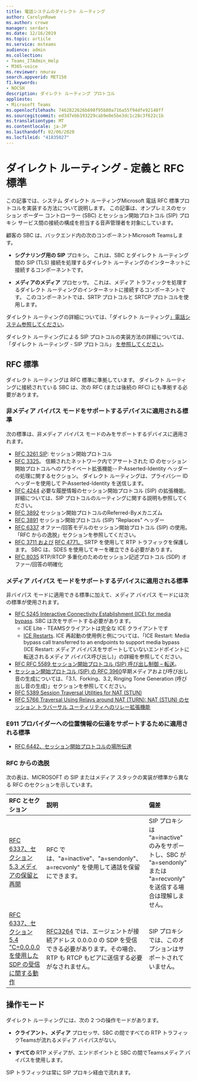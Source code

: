 ```yaml
---
title: 電話システムのダイレクト ルーティング
author: CarolynRowe
ms.author: crowe
manager: serdars
ms.date: 12/16/2019
ms.topic: article
ms.service: msteams
audience: admin
ms.collection:
- Teams_ITAdmin_Help
- M365-voice
ms.reviewer: nmurav
search.appverid: MET150
f1.keywords:
- NOCSH
description: ダイレクト ルーティング プロトコル
appliesto:
- Microsoft Teams
ms.openlocfilehash: 7462822626b698f95b80a716a55f94dfe92148ff
ms.sourcegitcommit: ed3d7ebb193229cab9e0e5be3dc1c28c3f622c1b
ms.translationtype: MT
ms.contentlocale: ja-JP
ms.lasthandoff: 02/06/2020
ms.locfileid: "41835027"
---
```

# <a name="direct-routing---definitions-and-rfc-standards"></a>ダイレクト ルーティング - 定義と RFC 標準

この記事では、システム ダイレクト ルーティングMicrosoft 電話 RFC 標準プロトコルを実装する方法について説明します。 この記事は、オンプレミスのセッション ボーダー コントローラー (SBC) とセッション開始プロトコル (SIP) プロキシ サービス間の接続の構成を担当する音声管理者を対象にしています。

顧客の SBC は、バックエンド内の次のコンポーネントMicrosoft Teamsします。 

- **シグナリング用の SIP** プロキシ。 これは、SBC とダイレクト ルーティング間の SIP (TLS) 接続を処理するダイレクト ルーティングのインターネットに接続するコンポーネントです。

- **メディアのメディア** プロセッサ。 これは、メディア トラフィックを処理するダイレクト ルーティングのインターネットに接続するコンポーネントです。 このコンポーネントでは、SRTP プロトコルと SRTCP プロトコルを使用します。


ダイレクト ルーティングの詳細については、「ダイレクト ルーティング[」電話システム参照してください](direct-routing-landing-page.md)。

ダイレクト ルーティングによる SIP プロトコルの実装方法の詳細については、「ダイレクト ルーティング - SIP プロトコル」 [を参照してください](direct-routing-protocols-sip.md)。

## <a name="rfc-standards"></a>RFC 標準

ダイレクト ルーティングは RFC 標準に準拠しています。  ダイレクト ルーティングに接続されている SBC は、次の RFC (または後続の RFC) にも準拠する必要があります。 

### <a name="standards-applicable-to-devices-that-support-non-media-bypass-mode"></a>非メディア バイパス モードをサポートするデバイスに適用される標準 

次の標準は、非メディア バイパス モードのみをサポートするデバイスに適用されます。

- [RFC 3261 SIP](https://tools.ietf.org/html/rfc3261): セッション開始プロトコル
- [RFC 3325](https://www.ietf.org/rfc/rfc3325)。 信頼されたネットワーク内でアサートされた ID のセッション開始プロトコルへのプライベート拡張機能-- P-Asserted-Identity ヘッダーの処理に関するセクション。 ダイレクト ルーティングは、プライバシー ID ヘッダーを使用して P-Asserted-Identity を送信します。 
- [RFC 4244](https://www.ietf.org/rfc/rfc4244.txt) 必要な履歴情報のセッション開始プロトコル (SIP) の拡張機能。 詳細については、SIP プロトコルのルーティングに関する説明も参照してください。
- [RFC 3892](https://www.ietf.org/rfc/rfc3892.txt) セッション開始プロトコルのReferred-Byメカニズム
- [RFC 3891](https://www.ietf.org/rfc/rfc3891.txt) セッション開始プロトコル (SIP) "Replaces" ヘッダー 
- [RFC 6337](https://tools.ietf.org/html/rfc6337) オファー/回答モデルのセッション開始プロトコル (SIP) の使用。
  「RFC からの逸脱」セクションを参照してください。
- [RFC 3711 および](https://tools.ietf.org/html/rfc3711) [RFC 4771。](https://tools.ietf.org/html/rfc4771) SRTP を使用して RTP トラフィックを保護します。 SBC は、SDES を使用してキーを確立できる必要があります。 
- [RFC 8035](https://www.ietf.org/rfc/rfc8035.txt) RTP/RTCP 多重化のためのセッション記述プロトコル (SDP) オファー/回答の明確化

### <a name="standards-applicable-to-devices-that-support-media-bypass-mode"></a>メディア バイパス モードをサポートするデバイスに適用される標準

非バイパス モードに適用できる標準に加えて、メディア バイパス モードには次の標準が使用されます。

- [RFC 5245 Interactive Connectivity Establishment (ICE) for media bypass](https://tools.ietf.org/html/rfc5245).  SBC は次をサポートする必要があります。
  - ICE Lite - TEAMSクライアントは完全な ICE クライアントです
  - [ICE Restarts](https://tools.ietf.org/html/rfc5245#section-9.1.1.1). ICE 再起動の使用例と例については、「ICE Restart: Media bypass call transferred to an endpoints to support media bypass (ICE Restart: メディア バイパスをサポートしていないエンドポイントに転送されるメディア バイパス呼び出し)」の詳細を参照してください。   
- [RFC RFC 5589 セッション開始プロトコル (SIP) 呼び出し制御 – 転送](https://tools.ietf.org/html/rfc5589)。 
- [セッション開始プロトコル (SIP) の RFC 3960](https://tools.ietf.org/html/rfc3960)早期メディアおよび呼び出し音の生成については、「3.1、Forking、3.2, Ringing Tone Generation (呼び出し音の生成)」セクションを参照してください。 
- [RFC 5389 Session Traversal Utilities for NAT (STUN)](https://tools.ietf.org/html/rfc5389)
- [RFC 5766 Traversal Using Relays around NAT (TURN): NAT (STUN) のセッション トラバーサル ユーティリティへのリレー拡張機能](https://tools.ietf.org/html/rfc5766)

### <a name="standards-applicable-to-support-conveying-location-information-to-e911-providers"></a>E911 プロバイダーへの位置情報の伝達をサポートするために適用される標準

- [RFC 6442、セッション開始プロトコルの場所伝達](https://tools.ietf.org/html/rfc6442)

### <a name="deviations-from-the-rfcs"></a>RFC からの逸脱

次の表は、MICROSOFT の SIP またはメディア スタックの実装が標準から異なる RFC のセクションを示しています。

| RFC とセクション | 説明 | 偏差 |
| :---------------------  |:---------------------- |:-----------------------|
| [RFC 6337、セクション 5.3 メディアの保留と再開](https://tools.ietf.org/html/rfc6337#section-5.3) | RFC では、"a=inactive"、"a=sendonly"、a=recvonly" を使用して通話を保留にできます。 |SIP プロキシは "a=inactive" のみをサポートし、SBC が "a=sendonly" または "a=recvonly" を送信する場合は理解しません。
| [RFC 6337、セクション 5.4 "C=0.0.0.0 を使用した SDP の受信に関する動作](https://tools.ietf.org/html/rfc6337#section-5.4) | [RFC3264](https://tools.ietf.org/html/rfc3264) では、エージェントが接続アドレス 0.0.0.0 の SDP を受信できる必要があります。その場合、RTP も RTCP もピアに送信する必要がなされません。 | SIP プロキシでは、このオプションはサポートされていません。 |

## <a name="operational-modes"></a>操作モード

ダイレクト ルーティングには、次の 2 つの操作モードがあります。

- **クライアント、メディア** プロセッサ、SBC の間ですべての RTP トラフィックTeamsが流れるメディア バイパスがない。  

- **すべての** RTP メディアが、エンドポイントと SBC の間でTeamsメディア バイパスを使用します。 

SIP トラフィックは常に SIP プロキシ経由で流れます。   
